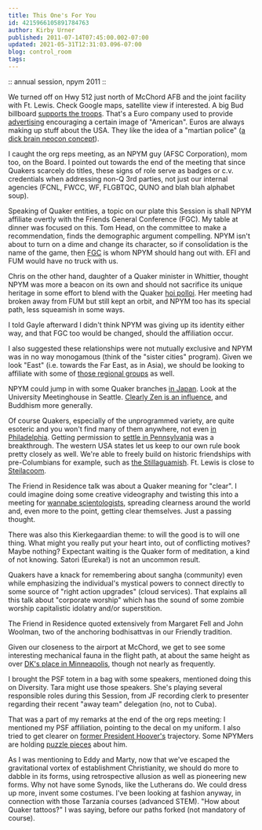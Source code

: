 ```yaml
---
title: This One's For You
id: 4215966105891784763
author: Kirby Urner
published: 2011-07-14T07:45:00.002-07:00
updated: 2021-05-31T12:31:03.096-07:00
blog: control_room
tags: 
---
```


[](https://www.flickr.com/photos/kirbyurner/albums/72157627096519369)

:: annual session, npym 2011 ::

We turned off on Hwy 512 just north of McChord AFB and the joint facility with Ft. Lewis.  Check Google maps, satellite view if interested.  A big Bud billboard [supports the troops](http://www.stripes.com/joint-base-lewis-mcchord-rocked-by-scandal-1.130065).  That's a Euro company used to provide [advertising](http://controlroom.blogspot.com/2010/03/geometery-geography.html) encouraging a certain image of "American".  Euros are always making up stuff about the USA.  They like the idea of a "martian police" ([a dick brain neocon concept](http://worldgame.blogspot.com/2006/03/temple-to-athena.html)).

I caught the org reps meeting, as an NPYM guy (AFSC Corporation), mom too, on the Board.  I pointed out towards the end of the meeting that since Quakers scarcely do titles, these signs of role serve as badges or c.v. credentials when addressing non-Q 3rd parties, not just our internal agencies (FCNL, FWCC, WF, FLGBTQC, QUNO and blah blah alphabet soup).

Speaking of Quaker entities, a topic on our plate this Session is shall NPYM affiliate overtly with the Friends General Conference (FGC).  My table at dinner was focused on this.  Tom Head, on the committee to make a recommendation, finds the demographic argument compelling.  NPYM isn't about to turn on a dime and change its character, so if consolidation is the name of the game, then [FGC](http://mybizmo.blogspot.com/2009/08/quakers-101.html) is whom NPYM should hang out with.  EFI and FUM would have no truck with us.

Chris on the other hand, daughter of a Quaker minister in Whittier, thought NPYM was more a beacon on its own and should not sacrifice its unique heritage in some effort to blend with the Quaker [hoi polloi](http://en.wikipedia.org/wiki/Hoi_polloi).  Her meeting had broken away from FUM but still kept an orbit, and NPYM too has its special path, less squeamish in some ways.

I told Gayle afterward I didn't think NPYM was giving up its identity either way, and that FGC too would be changed, should the affiliation occur.

I also suggested these relationships were not mutually exclusive and NPYM was in no way monogamous (think of the "sister cities" program).  Given we look "East" (i.e. towards the Far East, as in Asia), we should be looking to affiliate with some of [those regional groups](http://worldgame.blogspot.com/2011/12/mystic-ball-movie-review.html) as well.

[](http://www.flickr.com/photos/17157315@N00/4082002280/)

NPYM could jump in with some Quaker branches [in Japan](http://mybizmo.blogspot.com/2008/08/odds-ends.html).  Look at the University Meetinghouse in Seattle.  [Clearly Zen is an influence](http://worldgame.blogspot.com/2004/12/interface-designs.html), and Buddhism more generally.

Of course Quakers, especially of the unprogrammed variety, are quite esoteric and you won't find many of them anywhere, not even [in Philadelphia](http://worldgame.blogspot.com/2011/03/adventures-in-philadelphia.html).  Getting permission to [settle in Pennsylvania](http://worldgame.blogspot.com/2009/09/catholic-analysis.html) was a breakthrough. The western USA states let us keep to our own rule book pretty closely as well.  We're able to freely build on historic friendships with pre-Columbians for example, such as [the Stillaguamish](http://controlroom.blogspot.com/2008/07/touring-facilities.html).  Ft. Lewis is close to [Steilacoom](http://worldgame.blogspot.com/2008/11/traffic-patterns.html).

The Friend in Residence talk was about a Quaker meaning for "clear".  I could imagine doing some creative videography and twisting this into a meeting for [wannabe scientologists](http://worldgame.blogspot.com/2008/07/interest-group.html), spreading clearness around the world and, even more to the point, getting clear themselves.  Just a passing thought.

There was also this Kierkegaardian theme:  to will the good is to will one thing. What might you really put your heart into, out of conflicting motives?  Maybe nothing?  Expectant waiting is the Quaker form of meditation, a kind of not knowing.  Satori (Eureka!) is not an uncommon result.

Quakers have a knack for remembering about sangha (community) even while emphasizing the individual's mystical powers to connect directly to some source of "right action upgrades" (cloud services).  That explains all this talk about "corporate worship" which has the sound of some zombie worship capitalistic idolatry and/or superstition.

The Friend in Residence quoted extensively from Margaret Fell and John Woolman, two of the anchoring bodhisattvas in our Friendly tradition.

Given our closeness to the airport at McChord, we get to see some interesting mechanical fauna in the flight path, at about the same height as over [DK's place in Minneapolis](http://controlroom.blogspot.com/2011/06/sketchy-ethnography.html), though not nearly as frequently.

I brought the PSF totem in a bag with some speakers, mentioned doing this on Diversity.  Tara might use those speakers.  She's playing several responsible roles during this Session, from JF recording clerk to presenter regarding their recent "away team" delegation (no, not to Cuba).

That was a part of my remarks at the end of the org reps meeting:  I mentioned my PSF affiliation, pointing to the decal on my uniform.  I also tried to get clearer on [former President Hoover's](http://www.ushistory.org/more/hoover.htm) trajectory.  Some NPYMers are holding [puzzle pieces](http://worldgame.blogspot.com/2011/10/esozone-talk.html) about him.

As I was mentioning to Eddy and Marty, now that we've escaped the gravitational vortex of establishment Christianity, we should do more to dabble in its forms, using retrospective allusion as well as pioneering new forms.  Why not have some Synods, like the Lutherans do.  We could dress up more, invent some costumes.  I've been looking at fashion anyway, in connection with those Tarzania courses (advanced STEM).  "How about Quaker tattoos?" I was saying, before our paths forked (not mandatory of course).